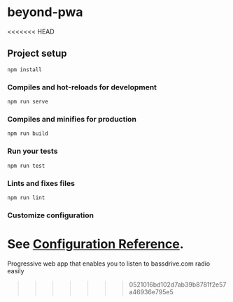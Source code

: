 # beyond-pwa
<<<<<<< HEAD

## Project setup
```
npm install
```

### Compiles and hot-reloads for development
```
npm run serve
```

### Compiles and minifies for production
```
npm run build
```

### Run your tests
```
npm run test
```

### Lints and fixes files
```
npm run lint
```

### Customize configuration
See [Configuration Reference](https://cli.vuejs.org/config/).
=======
Progressive web app that enables you to listen to bassdrive.com radio easily
>>>>>>> 0521016bd102d7ab39b8781f2e57a46936e795e5
